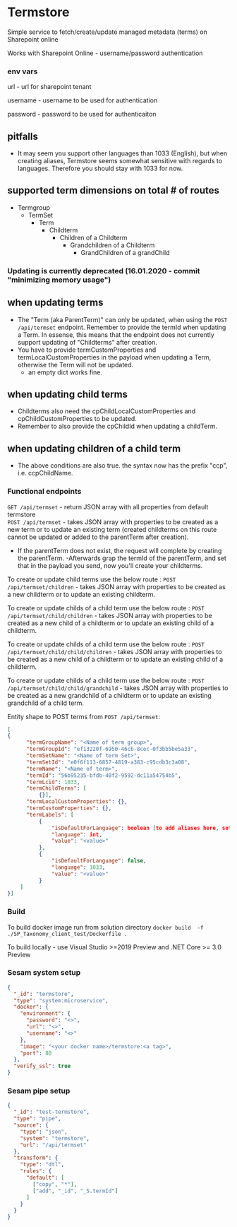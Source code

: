 # Termstore

Simple service to fetch/create/update managed metadata (terms) on Sharepoint online

Works with Sharepoint Online - username/password authentication

### env vars
url - url for sharepoint tenant

username - username to be used for authentication

password - password to be used for authenticaiton

## pitfalls

- It may seem you support other languages than 1033 (English), but when creating aliases, Termstore seems somewhat sensitive with regards to languages. Therefore you should stay with 1033 for now.

## supported term dimensions on total # of routes
- Termgroup
  - TermSet
    - Term
      - Childterm
        - Children of a Childterm
          - Grandchildren of a Childterm
            - GrandChildren of a grandChild

### Updating is currently deprecated (16.01.2020 - commit "minimizing memory usage")
## when updating terms
- The "Term (aka ParentTerm)" can only be updated, when using the `POST /api/termset` endpoint. Remember to provide the termId when updating a Term. In essense, this means that the endpoint does not currently support updating of "Childterms" after creation.
- You have to provide termCustomProperties and termLocalCustomProperties in the payload when updating a Term, otherwise the Term will not be updated.
    - an empty dict works fine.

## when updating child terms
- Childterms also need the cpChildLocalCustomProperties and cpChildCustomProperties to be updated.
- Remember to also provide the cpChildId when updating a childTerm.

## when updating children of a child term
- The above conditions are also true. the syntax now has the prefix "ccp", i.e. ccpChildName. 

### Functional endpoints

`GET /api/termset` - return JSON array with all properties from default termstore  
`POST /api/termset` - takes JSON array with properties to be created as a new term or to update an existing term (created childterms on this route cannot be updated or added to the parentTerm after creation).
  - If the parentTerm does not exist, the request will complete by creating the parentTerm.
  -Afterwards grap the termId of the parentTerm, and set that in the payload you send, now you'll create your childterms. 

To create or update child terms use the below route :
`POST /api/termset/children` - takes JSON array with properties to be created as a new childterm or to update an existing childterm.

To create or update childs of a child term use the below route :
`POST /api/termset/child/children` - takes JSON array with properties to be created as a new child of a childterm or to update an existing child of a childterm.

To create or update childs of a child term use the below route :
`POST /api/termset/child/child/children` - takes JSON array with properties to be created as a new child of a childterm or to update an existing child of a childterm.

To create or update childs of a child term use the below route :
`POST /api/termset/child/child/grandchild` - takes JSON array with properties to be created as a new grandchild of a childterm or to update an existing grandchild of a child term.

Entity shape to POST terms from `POST /api/termset`:

```json
[
{
      "termGroupName": "<Name of term group>",
      "termGroupId": "ef13220f-6950-46cb-8cec-0f3bb5be5a33",
      "termSetName": "<Name of term Set>",
      "termSetId": "e0f6f113-6857-4819-a383-c95cdb3c3a08",
      "termName": "<Name of term>",
      "termId": "56b95235-bfdb-40f2-9592-dc11a54754b5",
      "termLcid": 1033,
      "termChildTerms": [
          {}],
      "termLocalCustomProperties": {},
      "termCustomProperties": {},
      "termLabels": [
          {
              "isDefaultForLanguage": boolean [to add aliases here, set these to false],
              "language": int,
              "value": "<value>"
          },
          {
              "isDefaultForLanguage": false,
              "language": 1033,
              "value": "<value>"
          }
    ]
}]
```

### Build  
To build docker image run from solution directory `docker build  -f ./SP_Taxonomy_client_test/Dockerfile .`

To build locally - use Visual Studio >=2019 Preview and .NET Core >= 3.0 Preview 

### Sesam system setup 

```json
{
  "_id": "termstore",
  "type": "system:microservice",
  "docker": {
    "environment": {
      "password": "<>",
      "url": "<>",
      "username": "<>"
    },
    "image": "<your docker name>/termstore:<a tag>",
    "port": 80
  },
  "verify_ssl": true
}
```

### Sesam pipe setup

```json
{
  "_id": "test-termstore",
  "type": "pipe",
  "source": {
    "type": "json",
    "system": "termstore",
    "url": "/api/termset"
  },
  "transform": {
    "type": "dtl",
    "rules": {
      "default": [
        ["copy", "*"],
        ["add", "_id", "_S.termId"]
      ]
    }
  }
}
```

